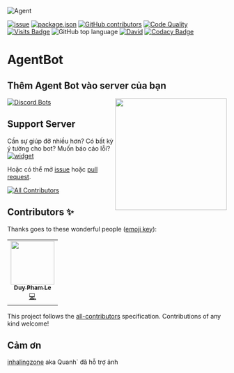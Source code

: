 ![Agent](https://cdn.discordapp.com/attachments/699884417069613076/742485462358163597/flanders-bannerBOT.png)


[![issue](https://img.shields.io/github/issues/phamleduy04/agentbot-master?style=for-the-badge)](https://github.com/phamleduy04/agentbot-master/issues)
[![package.json](https://img.shields.io/github/package-json/v/phamleduy04/agentbot-master?label=Package.json&style=for-the-badge)](https://github.com/phamleduy04/agentbot-master/blob/master/package.json)
[![GitHub contributors](https://img.shields.io/github/contributors/phamleduy04/agentbot-master?color=g&style=for-the-badge)](https://img.shields.io/github/contributors/phamleduy04/agentbot-master?color=g&style=for-the-badge)
[![Code Quality](https://img.shields.io/scrutinizer/quality/g/phamleduy04/agentbot-master?style=for-the-badge)](https://img.shields.io/scrutinizer/quality/g/phamleduy04/agentbot-master?style=for-the-badge)
[![Visits Badge](https://badges.pufler.dev/visits/phamleduy04/agentbot-master?style=for-the-badge)](https://badges.pufler.dev)
![GitHub top language](https://img.shields.io/github/languages/top/phamleduy04/agentbot-master?style=for-the-badge)
[![David](https://img.shields.io/david/phamleduy04/agentbot-master?style=for-the-badge)](https://david-dm.org/phamleduy04/agentbot-master)
[![Codacy Badge](https://api.codacy.com/project/badge/Grade/641d77710a564cebba4f2b75b9f3a97d)](https://app.codacy.com/manual/phamleduy04/agentbot-master?utm_source=github.com&utm_medium=referral&utm_content=phamleduy04/agentbot-master&utm_campaign=Badge_Grade_Dashboard)

# AgentBot
## Thêm Agent Bot vào server của bạn
<img align="right" src="https://cdn.discordapp.com/attachments/699884417069613076/742487900045836408/unknown.png" height="256" width="256"></img>

[![Discord Bots](https://top.gg/api/widget/645883401500622848.svg)](https://top.gg/bot/645883401500622848)

## Support Server
Cần sự giúp đỡ nhiều hơn? Có bất kỳ ý tưởng cho bot? Muốn báo cáo lỗi?
[![widget](https://discordapp.com/api/v7/guilds/699872807605108744/widget.png?style=banner4)](https://discord.gg/SEMXgcj)

Hoặc có thể mở [issue](https://github.com/phamleduy04/agentbot-master/issues) hoặc [pull request](https://github.com/phamleduy04/agentbot-master/pulls).

<!-- ALL-CONTRIBUTORS-BADGE:START - Do not remove or modify this section -->
[![All Contributors](https://img.shields.io/badge/all_contributors-1-orange.svg?style=flat-square)](#contributors-)
<!-- ALL-CONTRIBUTORS-BADGE:END -->
## Contributors ✨

Thanks goes to these wonderful people ([emoji key](https://allcontributors.org/docs/en/emoji-key)):

<!-- ALL-CONTRIBUTORS-LIST:START - Do not remove or modify this section -->
<!-- prettier-ignore-start -->
<!-- markdownlint-disable -->
<table>
  <tr>
    <td align="center"><a href="https://github.com/phamleduy04"><img src="https://avatars2.githubusercontent.com/u/32657584?v=4?s=100" width="100px;" alt=""/><br /><sub><b>Duy Pham Le</b></sub></a><br /><a href="https://github.com/phamleduy04/agentbot-master/commits?author=phamleduy04" title="Code">💻</a></td>
  </tr>
</table>

<!-- markdownlint-enable -->
<!-- prettier-ignore-end -->
<!-- ALL-CONTRIBUTORS-LIST:END -->

This project follows the [all-contributors](https://github.com/all-contributors/all-contributors) specification. Contributions of any kind welcome!

## Cảm ơn
[inhalingzone](https://www.instagram.com/inhalingzone/) aka Quanh` đã hỗ trợ ảnh